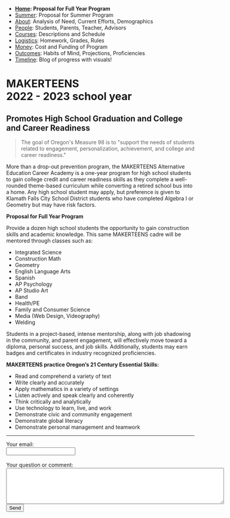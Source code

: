  - **[Home](index.html): Proposal for Full Year Program**
 - [Summer](summer.html): Proposal for Summer Program 
 - [About](about.html): Analysis of Need, Current Efforts, Demographics
 - [People](people.html): Students, Parents, Teacher, Advisors
 - [Courses](courses.html): Descriptions and Schedule
 - [Logistics](logistics.html): Homework, Grades, Rules
 - [Money](money.html): Cost and Funding of Program
 - [Outcomes](outcomes.html): Habits of Mind, Projections, Proficiencies
 - [Timeline](timeline.html): Blog of progress with visuals!
 
# MAKERTEENS <br>2022 - 2023 school year
 
## Promotes High School Graduation and College and Career Readiness

 > The goal of Oregon's Measure 98 is to "support the needs of students related to engagement, personalization, achievement, and college and career readiness." 

More than a drop-out prevention program, the MAKERTEENS Alternative Education Career Academy is a one-year program for high school students to gain college credit and career readiness skills as they complete a well-rounded theme-based curriculum while converting a retired school bus into a home.  Any high school student may apply, but preference is given to Klamath Falls City School District students who have completed Algebra I or Geometry but may have risk factors.

**Proposal for Full Year Program**  

Provide a dozen high school students the opportunity to gain construction skills and academic knowledge. This same MAKERTEENS cadre will be mentored through classes such as: 

- Integrated Science
- Construction Math
- Geometry
- English Language Arts
- Spanish
- AP Psychology
- AP Studio Art
- Band 
- Health/PE
- Family and Consumer Science 
- Media (Web Design, Videography)
- Welding

Students in a project-based, intense mentorship, along with job shadowing in the community, and parent engagement, will effectively move toward a diploma, personal success, and job skills. Additionally, students may earn badges and certificates in industry recognized proficiencies.

**MAKERTEENS practice Oregon’s 21 Century Essential Skills:**

- Read and comprehend a variety of text
- Write clearly and accurately 
- Apply mathematics in a variety of settings 
- Listen actively and speak clearly and coherently
- Think critically and analytically
- Use technology to learn, live, and work
- Demonstrate civic and community engagement
- Demonstrate global literacy
- Demonstrate personal management and teamwork

<hr>
<form action="http://formspree.io/makerteens@gmail.com" method="POST">
Your email:<br>
<input type="email" name="_replyto"><br>
<br>
Your question or comment:<br>
<textarea rows="6" cols="70" name="body"></textarea><br>
<input type="submit" value="Send" method="POST">

</form>
